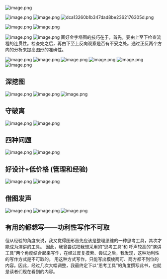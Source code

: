 
![image.png](https://cdn.jsdelivr.net/gh/duanbiao2000/BlogGallery/picture/20240530164301.png)

![image.png](https://cdn.jsdelivr.net/gh/duanbiao2000/BlogGallery/picture/20240529192421.png)
![image.png](https://cdn.jsdelivr.net/gh/duanbiao2000/BlogGallery/picture/20240529192733.png)
![dca13260b1b347dad8be2362176305d.png](https://cdn.jsdelivr.net/gh/duanbiao2000/BlogGallery/picture/dca13260b1b347dad8be2362176305d.png)

![image.png](https://cdn.jsdelivr.net/gh/duanbiao2000/BlogGallery/picture/20240529193634.png)
![image.png](https://cdn.jsdelivr.net/gh/duanbiao2000/BlogGallery/picture/20240530152446.png)

![image.png](https://cdn.jsdelivr.net/gh/duanbiao2000/BlogGallery/picture/20240530152856.png)
![image.png](https://cdn.jsdelivr.net/gh/duanbiao2000/BlogGallery/picture/20240530152919.png)
画好金字塔图的技巧在于，首先，要由上至下检查流程的连贯性。检查完之后，再由下至上反向观察是否有不妥之处。通过正反两个方向的分析来提高图形的准确性。

![image.png](https://cdn.jsdelivr.net/gh/duanbiao2000/BlogGallery/picture/20240530163046.png)
![image.png](https://cdn.jsdelivr.net/gh/duanbiao2000/BlogGallery/picture/20240530163115.png)
![image.png](https://cdn.jsdelivr.net/gh/duanbiao2000/BlogGallery/picture/20240530163301.png)
![image.png](https://cdn.jsdelivr.net/gh/duanbiao2000/BlogGallery/picture/20240530163347.png)
![image.png](https://cdn.jsdelivr.net/gh/duanbiao2000/BlogGallery/picture/20240530163405.png)
![image.png](https://cdn.jsdelivr.net/gh/duanbiao2000/BlogGallery/picture/20240530163436.png)
## 深挖图
![image.png](https://cdn.jsdelivr.net/gh/duanbiao2000/BlogGallery/picture/20240530163458.png)
![image.png](https://cdn.jsdelivr.net/gh/duanbiao2000/BlogGallery/picture/20240530163514.png)
![image.png](https://cdn.jsdelivr.net/gh/duanbiao2000/BlogGallery/picture/20240530163525.png)
## 守破离
![image.png](https://cdn.jsdelivr.net/gh/duanbiao2000/BlogGallery/picture/20240530163612.png)
![image.png](https://cdn.jsdelivr.net/gh/duanbiao2000/BlogGallery/picture/20240530163630.png)
## 四种问题
![image.png](https://cdn.jsdelivr.net/gh/duanbiao2000/BlogGallery/picture/20240530163651.png)
![image.png](https://cdn.jsdelivr.net/gh/duanbiao2000/BlogGallery/picture/20240530163707.png)
## 好设计+低价格 (管理和经验)
![image.png](https://cdn.jsdelivr.net/gh/duanbiao2000/BlogGallery/picture/20240530163800.png)
![image.png](https://cdn.jsdelivr.net/gh/duanbiao2000/BlogGallery/picture/20240530163834.png)
## 借图发声
![image.png](https://cdn.jsdelivr.net/gh/duanbiao2000/BlogGallery/picture/20240530163854.png)
![image.png](https://cdn.jsdelivr.net/gh/duanbiao2000/BlogGallery/picture/20240530163920.png)
![image.png](https://cdn.jsdelivr.net/gh/duanbiao2000/BlogGallery/picture/20240530164047.png)
## 有用的都想写——功利性写作不可取

但从经验的角度来说，我又觉得图形首先应该是整理思维的一种思考工具，其次才能成为演讲的工具。
因此，我曾尝试把我想采用的“思考工具”和
呼声较高的“演讲工具”两个角度结合起来写作，在经过反复摸索、尝试之后，我发现，这种功利性的写作方式是不可取的。
用这种方式写作，只能写出模棱两可、两方都不到位的内容。因此，经过几次大幅调整，我最终定下以“思考工具”的角度撰写此书，也就是读者们现在看到的内容。